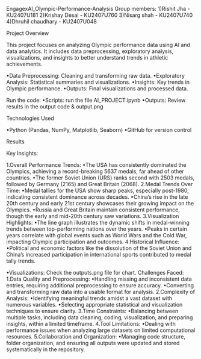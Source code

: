 

EngagexAI_Olympic-Performance-Analysis
Group members: 
1)Rishit Jha - KU2407U181
2)Krishay Desai - KU2407U760
3)Nisarg shah - KU2407U740
4)Dhruhil chaudhary - KU2407U048

Project Overview

This project focuses on analyzing Olympic performance data using AI and data analytics.
It includes data preprocessing, exploratory analysis, visualizations, and insights to better
understand trends in athletic achievements.


•Data Preprocessing: Cleaning and transforming raw data.
•Exploratory Analysis: Statistical summaries and visualizations.
•Insights: Key trends in Olympic performance.
•Outputs: Final visualizations and processed data.

Run the code:
  	•Scripts: run the file AI_PROJECT.ipynb
   	•Outputs: Review results in the output code & output.png


Technologies Used

•Python (Pandas, NumPy, Matplotlib, Seaborn)
•GitHub for version control

Results

Key Insights:

1.Overall Performance Trends:
	•The USA has consistently dominated the Olympics, achieving a record-breaking 5637 medals, far ahead of other countries.
	•The former Soviet Union (URS) ranks second with 2503 medals, followed by Germany (2165) and Great Britain (2068).
2.Medal Trends Over Time:
	•Medal tallies for the USA show sharp peaks, especially post-1980, indicating consistent dominance across decades.
	•China’s rise in the late 20th century and early 21st century showcases their growing impact on the Olympics.
	•Russia and Great Britain maintain consistent performance, though the early and mid-20th century saw variations.
3.Visualization Highlights:
	•The line graph illustrates the dynamic shifts in medal-winning trends between top-performing nations over the years.
	•Peaks in certain years correlate with global events such as World Wars and the Cold War, impacting Olympic participation and outcomes.
4.Historical Influence:
	•Political and economic factors like the dissolution of the Soviet Union and China’s increased participation in international sports contributed to medal tally trends.

•Visualizations: Check the outputs.png file for chart.
Challenges Faced:
1.Data Quality and Preprocessing:
	•Handling missing and inconsistent data entries, requiring additional preprocessing to ensure accuracy.
	•Converting and transforming raw data into a usable format for analysis.
	2.Complexity of Analysis:
	•Identifying meaningful trends amidst a vast dataset with numerous variables.
	•Selecting appropriate statistical and visualization techniques to ensure clarity.
	3.Time Constraints:
	•Balancing between multiple tasks, including data cleaning, coding, visualization, and preparing insights, within a limited timeframe.
	4.Tool Limitations:
	•Dealing with performance issues when analyzing large datasets on limited computational resources.
	5.Collaboration and Organization:
	•Managing code structure, folder organization, and ensuring all outputs were updated and stored systematically in the repository.

